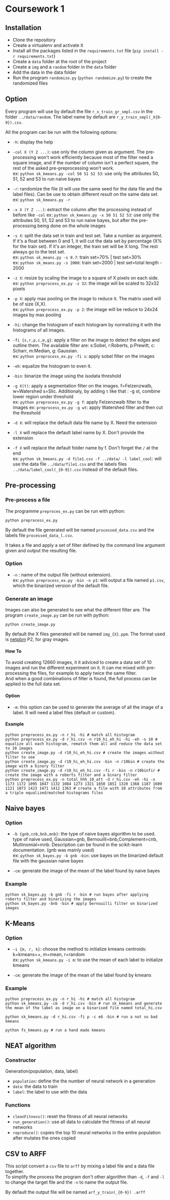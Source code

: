 # Coursework 1 

## Installation

* Clone the repository
* Create a virtualenv and activate it
* Install all the packages listed in the `requirements.txt` file (`pip install -r requirements.txt`)
* Create a `data` folder at the root of the project
* Create a `img` and a `random` folder in the `data` folder
* Add the data in the data folder
* Run the program `randomize.py` (`python randomize.py`) to create the randomized files

## Option

Every program will use by default the file `r_x_train_gr_smpl.csv` in the folder `../data/random`. The label name by default are `r_y_train_smpl(_X{0-9}).csv`.   

All the program can be run with the following options:

* `-h`: display the help

* `-col X (Y Z ...)`: use only the column given as argument. The pre-processing won't work efficiently because most of the filter need a square image, and if the number of column isn't a perfect square, the rest of the asked pre-preprocessing won't work.  
ex: `python sk_kmeans.py -col 50 51 52 53`: use only the attributes 50, 51, 52 and 53 to run naive bayes

* `-r`: randomize the file (it will use the same seed for the data file and the label files). Can be use to obtain different result on the same data set.  
ex: `python sk_kmeans.py -r`

* `-x X (Y Z ...)`: extract the column after the processing instead of before like `-col`
ex: `python sk_kmeans.py -x 50 51 52 53`: use only the attributes 50, 51, 52 and 53 to run naive bayes, but after the pre-processing being done on the whole images

* `-s X`: split the data set in train and test set. Take a number as argument. If it's a float between 0 and 1, it will cut the data set by percentage (X% for the train set). If it's an integer, the train set will be X long. The rest always go to the test set.  
ex: `python sk_means.py -s 0.7`: train set=70% | test set=30%  
ex: `python sk_means.py -s 2000`: train set=2000 | test set=total length - 2000

* `-z X`: resize by scaling the image to a square of X pixels on each side.  
ex: `python preprocess_ex.py -z 32`: the image will be scaled to 32x32 pixels

* `-p X`: apply max pooling on the image to reduce it. The matrix used will be of size (X,X).  
ex: `python preprocess_ex.py -p 2`: the image will be reduce to 24x24 images by max pooling

* `-hi`: change the histogram of each histogram by normalizing it with the histograms of all images.  

* `-fi {s,r,p,c,m,g}`: apply a filter on the image to detect the edges and outline them. The available filter are: s:Sobel, r:Roberts, p:Prewitt, c: Scharr, m:Median, g: Gaussian.  
ex: `python preprocess_ex.py -fi s`: apply sobel filter on the images

* `-eh`: equalize the histogram to even it.  

* `-bin`: binarize the image using the isodata threshold

* `-g X(t)`: apply a segmentation filter on the images. f=Felzenzwalb, w=Watershed s=Slic. Additionaly, by adding `t` like that : -g st, combine lower region under threshold  
ex: `python preprocess_ex.py -g f`: apply Felzenzwalb filter to the images
ex: `preprocess_ex.py -g wt`: apply Watershed filter and then cut the threshold

* `-d X`: will replace the default data file name by X. Need the extension

* `-l X` will replace the default label name by X. Don't provide the extension

* `-f X` will replace the default folder name by f. Don't forget the `/` at the end  
ex: `python sk_kmeans.py -d file1.csv -f ../data/ -l label_cool`: will use the data file `../data/file1.csv` and the labels files `../data/label_cool(_{0-9}).csv` instead of the default files.

## Pre-processing
### Pre-process a file
The programme `preproces_ex.py` can be run with python:
```
python preprocess_ex.py 
```
By default the file generated will be named `processed_data.csv` and the labels file `processed_data_l.csv`.

It takes a file and apply a set of filter defined by the command line argument given and output the resulting file.
### Option

* `-n` : name of the output file (without extension).  
ex: `python preprocess_ex.py -bin -n p1`: will output a file named `p1.csv`, which the binarized version of the default file.


### Generate an image
Images can also be generated to see what the different filter are. 
The program `create_image.py` can be run with python:  
```
python create_image.py
```
By default the X files generated will be named `img_{X}.ppm`. The format used is [netpbm](https://en.wikipedia.org/wiki/Netpbm_format) P2, for gray images. 

#### How To
To avoid creating 12660 images, it it adviced to create a data set of 10 images and run the different experiment on it. It can me mixed with pre-processing the files, for example to apply twice the same filter.  
And when a good combinations of filter is found, the full process can be applied to the full data set.

#### Option
* `-m`: this option can be used to generate the average of all the image of a label. It will need a label files (default or custom).

#### Example
```
python preprocess_ex.py -n r_hi -hi # match all histogram
python preprocess_ex.py -d r_hi.csv -n r10_hi_eh_hi -hi -eh -s 10 # equalize all each histogram, rematch them all and reduce the data set to 10 images
python create_image.py -d r10_hi_eh_hi.csv # create the images without filter to see
python create_image.py -d r10_hi_eh_hi.csv -bin -n r10bin # create the image with a binary filter 
python create_image.py -d r10_hi_eh_hi.csv -fi r -bin -n r10binfir # create the image with a roberts filter and a binary filter
python preprocess_ex.py -n total_hhh_10_att -d r_hi.csv -eh -hi -x 1173 1172 1095 1047 1132 1084 1273 1321 1850 1851 1320 1368 1187 1609 1121 1073 1423 1471 1412 1363 # create a file with 10 attributes from a triple equalized/matched histograms files
```
 

## Naive bayes
### Option

* `-b {gnb,cnb,bnb,mnb}`: the type of naive bayes algorithm to be used. type of naive used, Gaussian=gnb, Bernouilli=bnb,Complement=cnb, Multinomial=mnb. Description can be found in the scikit-learn documentation. (gnb was mainly used)  
ex: `python sk_bayes.py -b gnb -bin`: use bayes on the binarized default file with the gaussian naive bayes

* `-cm`: generate the image of the mean of the label found by naive bayes

### Example
```
python sk_bayes.py -b gnb -fi r -bin # run bayes after applying roberts filter and binarizing the images
python sk_bayes.py -bnb -bin # apply bernouilli filter on binarized images
```

## K-Means

### Option
* `-i {m, r, k}`: choose the method to initialize kmeans centroids: k=kmeans++, m=mean, r=random  
ex: `python sk_kmeans.py -i m`: to use the mean of each label to initialize kmeans

* `-cm`: generate the image of the mean of the label found by kmeans


### Example
```
python preprocess_ex.py -n r_hi -hi # match all histogram
python sk_kmeans.py -cm -d r_hi.csv -bin # run sk_kmeans and generate the mean of the label as image on a binarised file named total_hi.csv

python sk_kmeans.py -d r_hi.csv -fi p -c e6 -bin # run a not so bad kmeans

python fs_kmeans.py # run a hand made kmeans
```

## NEAT algorithm

### Constructor

Generation(population, data, label)
* `population`: define the the number of neural network in a generation
* `data`: the data to train
* `label`: the label to use with the data

### Functions

* `cleanFitness()`: reset the fitness of all neural networks
* `run_generation()`: use all data to calculate the fitness of all neural networks
* `reproduce()`: copies the top 10 neural networks in the entire population after mutates the ones copied

## CSV to ARFF
This script convert a `csv` file to `arff` by mixing a label file and a data file together.  
To simplify the process the program don't other algorithm than `-d`, `-f` and `-l` to change the target file and the `-n` to name the output file.

By default the output file will be named `arf_y_train(_{0-9})
.arff`
